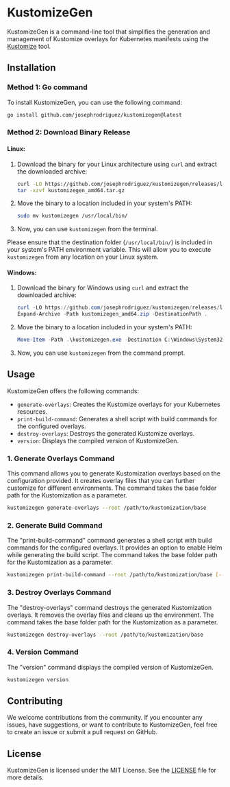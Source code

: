 # KustomizeGen

KustomizeGen is a command-line tool that simplifies the generation and management of Kustomize overlays for Kubernetes manifests using the [Kustomize](https://github.com/kubernetes-sigs/kustomize) tool.

## Installation

### Method 1: Go command
To install KustomizeGen, you can use the following command:

```bash
go install github.com/josephrodriguez/kustomizegen@latest
```

### Method 2: Download Binary Release

#### Linux:

1. Download the binary for your Linux architecture using `curl` and extract the downloaded archive:

   ```bash
   curl -LO https://github.com/josephrodriguez/kustomizegen/releases/latest/download/kustomizegen_amd64.tar.gz
   tar -xzvf kustomizegen_amd64.tar.gz
   ```

2. Move the binary to a location included in your system's PATH:

   ```bash
   sudo mv kustomizegen /usr/local/bin/
   ```

3. Now, you can use `kustomizegen` from the terminal.

Please ensure that the destination folder (`/usr/local/bin/`) is included in your system's PATH environment variable. This will allow you to execute `kustomizegen` from any location on your Linux system.

#### Windows:

1. Download the binary for Windows using `curl` and extract the downloaded archive:

   ```powershell
   curl -LO https://github.com/josephrodriguez/kustomizegen/releases/latest/download/kustomizegen_amd64.zip
   Expand-Archive -Path kustomizegen_amd64.zip -DestinationPath .
   ```

2. Move the binary to a location included in your system's PATH:

   ```powershell
   Move-Item -Path .\kustomizegen.exe -Destination C:\Windows\System32
   ```

3. Now, you can use `kustomizegen` from the command prompt.

## Usage

KustomizeGen offers the following commands:

- `generate-overlays`: Creates the Kustomize overlays for your Kubernetes resources.
- `print-build-command`: Generates a shell script with build commands for the configured overlays.
- `destroy-overlays`: Destroys the generated Kustomize overlays.
- `version`: Displays the compiled version of KustomizeGen.

### 1. Generate Overlays Command

This command allows you to generate Kustomization overlays based on the configuration provided. It creates overlay files that you can further customize for different environments. The command takes the base folder path for the Kustomization as a parameter.

```bash
kustomizegen generate-overlays --root /path/to/kustomization/base
```

### 2. Generate Build Command

The "print-build-command" command generates a shell script with build commands for the configured overlays. It provides an option to enable Helm while generating the build script. The command takes the base folder path for the Kustomization as a parameter.

```bash
kustomizegen print-build-command --root /path/to/kustomization/base [--enable-helm]
```

### 3. Destroy Overlays Command

The "destroy-overlays" command destroys the generated Kustomization overlays. It removes the overlay files and cleans up the environment. The command takes the base folder path for the Kustomization as a parameter.

```bash
kustomizegen destroy-overlays --root /path/to/kustomization/base
```

### 4. Version Command

The "version" command displays the compiled version of KustomizeGen.

```bash
kustomizegen version
```

## Contributing

We welcome contributions from the community. If you encounter any issues, have suggestions, or want to contribute to KustomizeGen, feel free to create an issue or submit a pull request on GitHub.

## License

KustomizeGen is licensed under the MIT License. See the [LICENSE](LICENSE) file for more details.